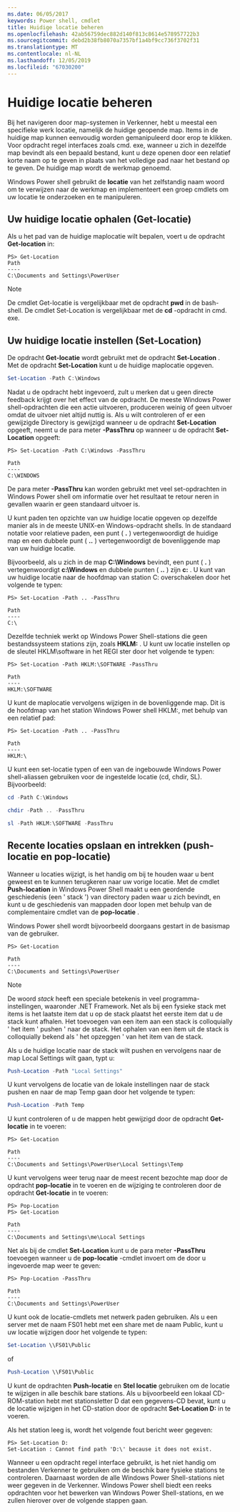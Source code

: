 ```yaml
---
ms.date: 06/05/2017
keywords: Power shell, cmdlet
title: Huidige locatie beheren
ms.openlocfilehash: 42ab56759dec882d140f813c8614e578957722b3
ms.sourcegitcommit: debd2b38fb8070a7357bf1a4bf9cc736f3702f31
ms.translationtype: MT
ms.contentlocale: nl-NL
ms.lasthandoff: 12/05/2019
ms.locfileid: "67030200"
---
```

# <a name="managing-current-location"></a>Huidige locatie beheren

Bij het navigeren door map-systemen in Verkenner, hebt u meestal een specifieke werk locatie, namelijk de huidige geopende map. Items in de huidige map kunnen eenvoudig worden gemanipuleerd door erop te klikken. Voor opdracht regel interfaces zoals cmd. exe, wanneer u zich in dezelfde map bevindt als een bepaald bestand, kunt u deze openen door een relatief korte naam op te geven in plaats van het volledige pad naar het bestand op te geven. De huidige map wordt de werkmap genoemd.

Windows Power shell gebruikt de **locatie** van het zelfstandig naam woord om te verwijzen naar de werkmap en implementeert een groep cmdlets om uw locatie te onderzoeken en te manipuleren.

## <a name="getting-your-current-location-get-location"></a>Uw huidige locatie ophalen (Get-locatie)

Als u het pad van de huidige maplocatie wilt bepalen, voert u de opdracht **Get-location** in:

```
PS> Get-Location
Path
----
C:\Documents and Settings\PowerUser
```

> [!NOTE]
> De cmdlet Get-locatie is vergelijkbaar met de opdracht **pwd** in de bash-shell. De cmdlet Set-Location is vergelijkbaar met de **cd** -opdracht in cmd. exe.

## <a name="setting-your-current-location-set-location"></a>Uw huidige locatie instellen (Set-Location)

De opdracht **Get-locatie** wordt gebruikt met de opdracht **Set-Location** . Met de opdracht **Set-Location** kunt u de huidige maplocatie opgeven.

```powershell
Set-Location -Path C:\Windows
```

Nadat u de opdracht hebt ingevoerd, zult u merken dat u geen directe feedback krijgt over het effect van de opdracht. De meeste Windows Power shell-opdrachten die een actie uitvoeren, produceren weinig of geen uitvoer omdat de uitvoer niet altijd nuttig is. Als u wilt controleren of er een gewijzigde Directory is gewijzigd wanneer u de opdracht **Set-Location** opgeeft, neemt u de para meter **-PassThru** op wanneer u de opdracht **Set-Location** opgeeft:

```
PS> Set-Location -Path C:\Windows -PassThru

Path
----
C:\WINDOWS
```

De para meter **-PassThru** kan worden gebruikt met veel set-opdrachten in Windows Power shell om informatie over het resultaat te retour neren in gevallen waarin er geen standaard uitvoer is.

U kunt paden ten opzichte van uw huidige locatie opgeven op dezelfde manier als in de meeste UNIX-en Windows-opdracht shells. In de standaard notatie voor relatieve paden, een punt ( **.** ) vertegenwoordigt de huidige map en een dubbele punt ( **..** ) vertegenwoordigt de bovenliggende map van uw huidige locatie.

Bijvoorbeeld, als u zich in de map **C:\\Windows** bevindt, een punt ( **.** ) vertegenwoordigt **c:\\Windows** en dubbele punten ( **..** ) zijn **c:** . U kunt van uw huidige locatie naar de hoofdmap van station C: overschakelen door het volgende te typen:

```
PS> Set-Location -Path .. -PassThru

Path
----
C:\
```

Dezelfde techniek werkt op Windows Power Shell-stations die geen bestandssysteem stations zijn, zoals **HKLM:** . U kunt uw locatie instellen op de sleutel HKLM\\software in het REGI ster door het volgende te typen:

```
PS> Set-Location -Path HKLM:\SOFTWARE -PassThru

Path
----
HKLM:\SOFTWARE
```

U kunt de maplocatie vervolgens wijzigen in de bovenliggende map. Dit is de hoofdmap van het station Windows Power shell HKLM:, met behulp van een relatief pad:

```
PS> Set-Location -Path .. -PassThru

Path
----
HKLM:\
```

U kunt een set-locatie typen of een van de ingebouwde Windows Power shell-aliassen gebruiken voor de ingestelde locatie (cd, chdir, SL). Bijvoorbeeld:

```powershell
cd -Path C:\Windows
```

```powershell
chdir -Path .. -PassThru
```

```powershell
sl -Path HKLM:\SOFTWARE -PassThru
```

## <a name="saving-and-recalling-recent-locations-push-location-and-pop-location"></a>Recente locaties opslaan en intrekken (push-locatie en pop-locatie)

Wanneer u locaties wijzigt, is het handig om bij te houden waar u bent geweest en te kunnen terugkeren naar uw vorige locatie. Met de cmdlet **Push-location** in Windows Power Shell maakt u een geordende geschiedenis (een ' stack ') van directory paden waar u zich bevindt, en kunt u de geschiedenis van mappaden door lopen met behulp van de complementaire cmdlet van de **pop-locatie** .

Windows Power shell wordt bijvoorbeeld doorgaans gestart in de basismap van de gebruiker.

```
PS> Get-Location

Path
----
C:\Documents and Settings\PowerUser
```

> [!NOTE]
> De woord *stack* heeft een speciale betekenis in veel programma-instellingen, waaronder .NET Framework. Net als bij een fysieke stack met items is het laatste item dat u op de stack plaatst het eerste item dat u de stack kunt afhalen. Het toevoegen van een item aan een stack is colloquially ' het item ' pushen ' naar de stack. Het ophalen van een item uit de stack is colloquially bekend als ' het opzeggen ' van het item van de stack.

Als u de huidige locatie naar de stack wilt pushen en vervolgens naar de map Local Settings wilt gaan, typt u:

```powershell
Push-Location -Path "Local Settings"
```

U kunt vervolgens de locatie van de lokale instellingen naar de stack pushen en naar de map Temp gaan door het volgende te typen:

```powershell
Push-Location -Path Temp
```

U kunt controleren of u de mappen hebt gewijzigd door de opdracht **Get-locatie** in te voeren:

```
PS> Get-Location

Path
----
C:\Documents and Settings\PowerUser\Local Settings\Temp
```

U kunt vervolgens weer terug naar de meest recent bezochte map door de opdracht **pop-locatie** in te voeren en de wijziging te controleren door de opdracht **Get-locatie** in te voeren:

```
PS> Pop-Location
PS> Get-Location

Path
----
C:\Documents and Settings\me\Local Settings
```

Net als bij de cmdlet **Set-Location** kunt u de para meter **-PassThru** toevoegen wanneer u de **pop-locatie** -cmdlet invoert om de door u ingevoerde map weer te geven:

```
PS> Pop-Location -PassThru

Path
----
C:\Documents and Settings\PowerUser
```

U kunt ook de locatie-cmdlets met netwerk paden gebruiken. Als u een server met de naam FS01 hebt met een share met de naam Public, kunt u uw locatie wijzigen door het volgende te typen:

```powershell
Set-Location \\FS01\Public
```

of

```powershell
Push-Location \\FS01\Public
```

U kunt de opdrachten **Push-locatie** en **Stel locatie** gebruiken om de locatie te wijzigen in alle beschik bare stations. Als u bijvoorbeeld een lokaal CD-ROM-station hebt met stationsletter D dat een gegevens-CD bevat, kunt u de locatie wijzigen in het CD-station door de opdracht **Set-Location D:** in te voeren.

Als het station leeg is, wordt het volgende fout bericht weer gegeven:

```
PS> Set-Location D:
Set-Location : Cannot find path 'D:\' because it does not exist.
```

Wanneer u een opdracht regel interface gebruikt, is het niet handig om bestanden Verkenner te gebruiken om de beschik bare fysieke stations te controleren. Daarnaast worden de alle Windows Power Shell-stations niet weer gegeven in de Verkenner. Windows Power shell biedt een reeks opdrachten voor het bewerken van Windows Power Shell-stations, en we zullen hierover over de volgende stappen gaan.
